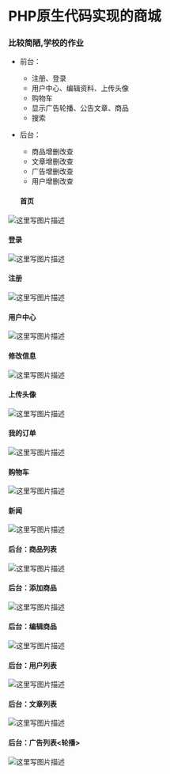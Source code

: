 # PHP原生代码实现的商城

### 比较简陋,学校的作业
- 前台：
  - 注册、登录
  - 用户中心、编辑资料、上传头像
  - 购物车
  - 显示广告轮播、公告文章、商品
  - 搜索
- 后台：
  - 商品增删改查
  - 文章增删改查
  - 广告增删改查
  - 用户增删改查


  #### 首页
![这里写图片描述](http://img.blog.csdn.net/20170429221241015?watermark/2/text/aHR0cDovL2Jsb2cuY3Nkbi5uZXQvdTAxMjk5NTg1Ng==/font/5a6L5L2T/fontsize/400/fill/I0JBQkFCMA==/dissolve/70/gravity/SouthEast)
#### 登录
![这里写图片描述](http://img.blog.csdn.net/20170429221323281?watermark/2/text/aHR0cDovL2Jsb2cuY3Nkbi5uZXQvdTAxMjk5NTg1Ng==/font/5a6L5L2T/fontsize/400/fill/I0JBQkFCMA==/dissolve/70/gravity/SouthEast)
#### 注册
![这里写图片描述](http://img.blog.csdn.net/20170429221340636?watermark/2/text/aHR0cDovL2Jsb2cuY3Nkbi5uZXQvdTAxMjk5NTg1Ng==/font/5a6L5L2T/fontsize/400/fill/I0JBQkFCMA==/dissolve/70/gravity/SouthEast)
#### 用户中心
![这里写图片描述](http://img.blog.csdn.net/20170429221408595?watermark/2/text/aHR0cDovL2Jsb2cuY3Nkbi5uZXQvdTAxMjk5NTg1Ng==/font/5a6L5L2T/fontsize/400/fill/I0JBQkFCMA==/dissolve/70/gravity/SouthEast)
#### 修改信息
![这里写图片描述](http://img.blog.csdn.net/20170429221447779?watermark/2/text/aHR0cDovL2Jsb2cuY3Nkbi5uZXQvdTAxMjk5NTg1Ng==/font/5a6L5L2T/fontsize/400/fill/I0JBQkFCMA==/dissolve/70/gravity/SouthEast)
#### 上传头像
![这里写图片描述](http://img.blog.csdn.net/20170429221510404?watermark/2/text/aHR0cDovL2Jsb2cuY3Nkbi5uZXQvdTAxMjk5NTg1Ng==/font/5a6L5L2T/fontsize/400/fill/I0JBQkFCMA==/dissolve/70/gravity/SouthEast)
#### 我的订单
![这里写图片描述](http://img.blog.csdn.net/20170429221539283?watermark/2/text/aHR0cDovL2Jsb2cuY3Nkbi5uZXQvdTAxMjk5NTg1Ng==/font/5a6L5L2T/fontsize/400/fill/I0JBQkFCMA==/dissolve/70/gravity/SouthEast)
#### 购物车
![这里写图片描述](http://img.blog.csdn.net/20170429221631690?watermark/2/text/aHR0cDovL2Jsb2cuY3Nkbi5uZXQvdTAxMjk5NTg1Ng==/font/5a6L5L2T/fontsize/400/fill/I0JBQkFCMA==/dissolve/70/gravity/SouthEast)
#### 新闻
![这里写图片描述](http://img.blog.csdn.net/20170429222018738?watermark/2/text/aHR0cDovL2Jsb2cuY3Nkbi5uZXQvdTAxMjk5NTg1Ng==/font/5a6L5L2T/fontsize/400/fill/I0JBQkFCMA==/dissolve/70/gravity/SouthEast)
#### 后台：商品列表
![这里写图片描述](http://img.blog.csdn.net/20170429221654096?watermark/2/text/aHR0cDovL2Jsb2cuY3Nkbi5uZXQvdTAxMjk5NTg1Ng==/font/5a6L5L2T/fontsize/400/fill/I0JBQkFCMA==/dissolve/70/gravity/SouthEast)
#### 后台：添加商品
![这里写图片描述](http://img.blog.csdn.net/20170429221740081?watermark/2/text/aHR0cDovL2Jsb2cuY3Nkbi5uZXQvdTAxMjk5NTg1Ng==/font/5a6L5L2T/fontsize/400/fill/I0JBQkFCMA==/dissolve/70/gravity/SouthEast)
#### 后台：编辑商品
![这里写图片描述](http://img.blog.csdn.net/20170429221803565?watermark/2/text/aHR0cDovL2Jsb2cuY3Nkbi5uZXQvdTAxMjk5NTg1Ng==/font/5a6L5L2T/fontsize/400/fill/I0JBQkFCMA==/dissolve/70/gravity/SouthEast)
#### 后台：用户列表
![这里写图片描述](http://img.blog.csdn.net/20170429221824003?watermark/2/text/aHR0cDovL2Jsb2cuY3Nkbi5uZXQvdTAxMjk5NTg1Ng==/font/5a6L5L2T/fontsize/400/fill/I0JBQkFCMA==/dissolve/70/gravity/SouthEast)
#### 后台：文章列表
![这里写图片描述](http://img.blog.csdn.net/20170429221843816?watermark/2/text/aHR0cDovL2Jsb2cuY3Nkbi5uZXQvdTAxMjk5NTg1Ng==/font/5a6L5L2T/fontsize/400/fill/I0JBQkFCMA==/dissolve/70/gravity/SouthEast)
#### 后台：广告列表<轮播>
![这里写图片描述](http://img.blog.csdn.net/20170429221947724?watermark/2/text/aHR0cDovL2Jsb2cuY3Nkbi5uZXQvdTAxMjk5NTg1Ng==/font/5a6L5L2T/fontsize/400/fill/I0JBQkFCMA==/dissolve/70/gravity/SouthEast)

